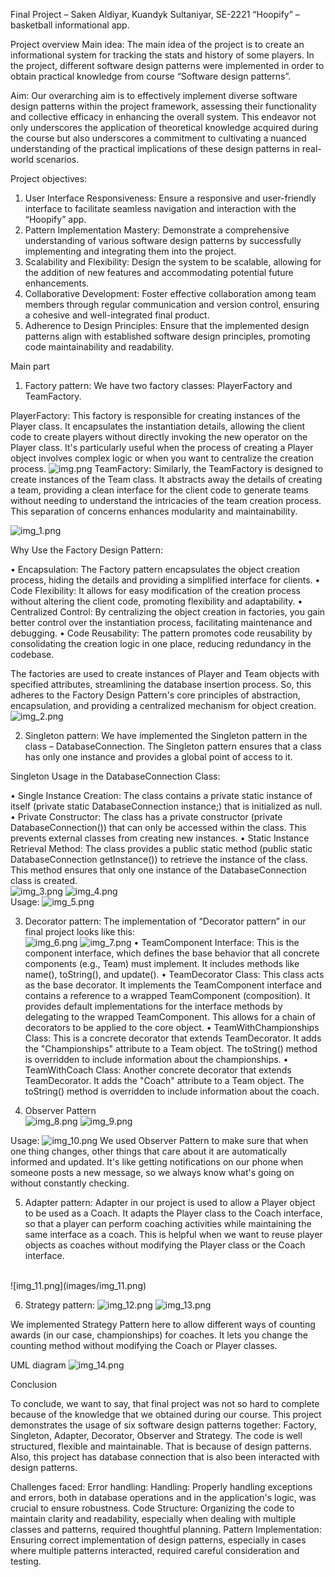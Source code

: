 Final Project – Saken Aldiyar, Kuandyk Sultaniyar, SE-2221
“Hoopify” – basketball informational app.

Project overview
Main idea:
The main idea of the project is to create an informational system for tracking the stats and history of some players. In the project, different software design patterns were implemented in order to obtain practical knowledge from course “Software design patterns”.

Aim:
Our overarching aim is to effectively implement diverse software design patterns within the project framework, assessing their functionality and collective efficacy in enhancing the overall system. This endeavor not only underscores the application of theoretical knowledge acquired during the course but also underscores a commitment to cultivating a nuanced understanding of the practical implications of these design patterns in real-world scenarios.

Project objectives:
1)	User Interface Responsiveness:
      Ensure a responsive and user-friendly interface to facilitate seamless navigation and interaction with the “Hoopify” app.
2)	Pattern Implementation Mastery:
      Demonstrate a comprehensive understanding of various software design patterns by successfully implementing and integrating them into the project.
3)	Scalability and Flexibility:
      Design the system to be scalable, allowing for the addition of new features and accommodating potential future enhancements.
4)	Collaborative Development:
      Foster effective collaboration among team members through regular communication and version control, ensuring a cohesive and well-integrated final product.
5)	Adherence to Design Principles:
      Ensure that the implemented design patterns align with established software design principles, promoting code maintainability and readability.












Main part
1)	Factory pattern:
      We have two factory classes: PlayerFactory and TeamFactory.

PlayerFactory:
This factory is responsible for creating instances of the Player class. It encapsulates the instantiation details, allowing the client code to create players without directly invoking the new operator on the Player class. It's particularly useful when the process of creating a Player object involves complex logic or when you want to centralize the creation process.
![img.png](images/img.png)
TeamFactory:
Similarly, the TeamFactory is designed to create instances of the Team class. It abstracts away the details of creating a team, providing a clean interface for the client code to generate teams without needing to understand the intricacies of the team creation process. This separation of concerns enhances modularity and maintainability.

![img_1.png](images/img_1.png)



Why Use the Factory Design Pattern:

•	Encapsulation:
The Factory pattern encapsulates the object creation process, hiding the details and providing a simplified interface for clients.
•	Code Flexibility:
It allows for easy modification of the creation process without altering the client code, promoting flexibility and adaptability.
•	Centralized Control:
By centralizing the object creation in factories, you gain better control over the instantiation process, facilitating maintenance and debugging.
•	Code Reusability:
The pattern promotes code reusability by consolidating the creation logic in one place, reducing redundancy in the codebase.

The factories are used to create instances of Player and Team objects with specified attributes, streamlining the database insertion process. So, this adheres to the Factory Design Pattern's core principles of abstraction, encapsulation, and providing a centralized mechanism for object creation.
![img_2.png](images/img_2.png)

2)	Singleton pattern:
      We have implemented the Singleton pattern in the class – DatabaseConnection. The Singleton pattern ensures that a class has only one instance and provides a global point of access to it.


Singleton Usage in the DatabaseConnection Class:

•	Single Instance Creation:
The class contains a private static instance of itself (private static DatabaseConnection instance;) that is initialized as null.
•	Private Constructor:
The class has a private constructor (private DatabaseConnection()) that can only be accessed within the class. This prevents external classes from creating new instances.
•	Static Instance Retrieval Method:
The class provides a public static method (public static DatabaseConnection getInstance()) to retrieve the instance of the class. This method ensures that only one instance of the DatabaseConnection class is created.  
![img_3.png](images/img_3.png)
![img_4.png](images/img_4.png) <br>
Usage:
![img_5.png](images/img_5.png)

3)	Decorator pattern:
      The implementation of “Decorator pattern” in our final project looks like this: <br>
![img_6.png](images/img_6.png)
![img_7.png](images/img_7.png)
•	TeamComponent Interface: This is the component interface, which defines the base behavior that all concrete components (e.g., Team) must implement. It includes methods like name(), toString(), and update().
•	TeamDecorator Class: This class acts as the base decorator. It implements the TeamComponent interface and contains a reference to a wrapped TeamComponent (composition). It provides default implementations for the interface methods by delegating to the wrapped TeamComponent. This allows for a chain of decorators to be applied to the core object.
•	TeamWithChampionships Class: This is a concrete decorator that extends TeamDecorator. It adds the "Championships" attribute to a Team object. The toString() method is overridden to include information about the championships.
•	TeamWithCoach Class: Another concrete decorator that extends TeamDecorator. It adds the "Coach" attribute to a Team object. The toString() method is overridden to include information about the coach.

4)	Observer Pattern <br>
![img_8.png](images/img_8.png)
![img_9.png](images/img_9.png)


Usage:
![img_10.png](images/img_10.png)
We used  Observer Pattern to make sure that when one thing changes, other things that care about it are automatically informed and updated. It's like getting notifications on our phone when someone posts a new message, so we always know what's going on without constantly checking.












5)	Adapter pattern:
      Adapter in our project is used to allow a Player object to be used as a Coach. It adapts the Player class to the Coach interface, so that a player can perform coaching activities while maintaining the same interface as a coach. This is helpful when we want to reuse player objects as coaches without modifying the Player class or the Coach interface.
<br>
![img_11.png](images/img_11.png)


6)	Strategy pattern:
![img_12.png](images/img_12.png)
![img_13.png](images/img_13.png)

We implemented Strategy Pattern  here to allow different ways of counting awards (in our case, championships) for coaches. It lets you change the counting method without modifying the Coach or Player classes.



UML diagram
![img_14.png](images/img_14.png)










Conclusion

To conclude, we want to say, that final project was not so hard to complete because of the knowledge that we obtained during our course. This project demonstrates the usage of six software design patterns together: Factory, Singleton, Adapter, Decorator, Observer and Strategy. The code is well structured, flexible and maintainable. That is because of design patterns. Also, this project has database connection that is also been interacted with design patterns.

Challenges faced:
Error handling: Handling: Properly handling exceptions and errors, both in database operations and in the application's logic, was crucial to ensure robustness.
Code Structure: Organizing the code to maintain clarity and readability, especially when
dealing with multiple classes and patterns, required thoughtful planning.
Pattern Implementation: Ensuring correct implementation of design patterns, especially in
cases where multiple patterns interacted, required careful consideration and testing.


